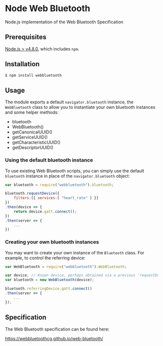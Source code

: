 # Node Web Bluetooth
Node.js implementation of the Web Bluetooth Specification

## Prerequisites

[Node.js > v4.8.0](https://nodejs.org), which includes `npm`.

## Installation

```bash
$ npm install webbluetooth
```

## Usage

The module exports a default `navigator.bluetooth` instance, the `WebBluetooth` class to allow you to instantiate your own bluetooth instances and some helper methods:

- bluetooth
- WebBluetooth()
- getCanonicalUUID()
- getServiceUUID()
- getCharacteristicUUID()
- getDescriptorUUID()

### Using the default bluetooth instance

To use existing Web Bluetooth scripts, you can simply use the default `bluetooth` instance in place of the `navigator.bluetooth` object:

```JavaScript
var bluetooth = require("webbluetooth").bluetooth;

bluetooth.requestDevice({
	filters:[{ services:[ "heart_rate" ] }]
})
.then(device => {
	return device.gatt.connect();
})
.then(server => {
	...
})
```

### Creating your own bluetooth instances

You may want to create your own instance of the `Bluetooth` class. For example, to control the referring device:

```JavaScript
var WebBluetooth = require("webbluetooth").WebBluetooth;

var device; // Known device, perhaps obtained via a previous 'requestDevice()` call
var bluetooth = new WebBluetooth(device);

bluetooth.referringDevice.gatt.connect()
.then(server => {
    ...
});
```

## Specification

The Web Bluetooth specification can be found here:

https://webbluetoothcg.github.io/web-bluetooth/

